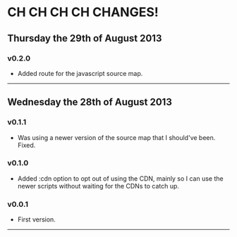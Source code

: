 # CH CH CH CH CHANGES! #


## Thursday the 29th of August 2013 ##

### v0.2.0 ###

* Added route for the javascript source map.

----


## Wednesday the 28th of August 2013 ##

### v0.1.1 ###

* Was using a newer version of the source map that I should've been. Fixed.

### v0.1.0 ###

* Added :cdn option to opt out of using the CDN, mainly so I can use the newer scripts without waiting for the CDNs to catch up.

### v0.0.1 ###

* First version.

----